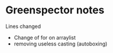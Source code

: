 # Greenspector notes

Lines changed
- Change of for on arraylist
- removing useless casting (autoboxing)

